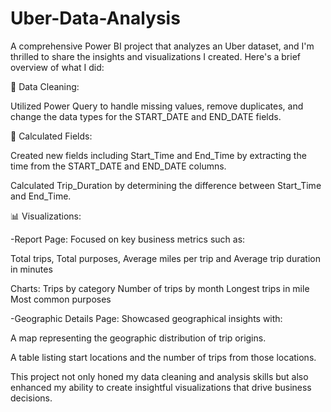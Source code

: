 # Uber-Data-Analysis
A comprehensive Power BI project that analyzes an Uber dataset, and I'm thrilled to share the insights and visualizations I created. Here's a brief overview of what I did:

🔄 Data Cleaning:

Utilized Power Query to handle missing values, remove duplicates, and change the data types for the START_DATE and END_DATE fields.

🔢 Calculated Fields:

Created new fields including Start_Time and End_Time by extracting the time from the START_DATE and END_DATE columns.

Calculated Trip_Duration by determining the difference between Start_Time and End_Time.

📊 Visualizations:

-Report Page: Focused on key business metrics such as:

Total trips, Total purposes, Average miles per trip and Average trip duration in minutes

Charts:
Trips by category
Number of trips by month
Longest trips in mile
Most common purposes

-Geographic Details Page: Showcased geographical insights with:

A map representing the geographic distribution of trip origins.

A table listing start locations and the number of trips from those locations.

This project not only honed my data cleaning and analysis skills but also enhanced my ability to create insightful visualizations that drive business decisions.

